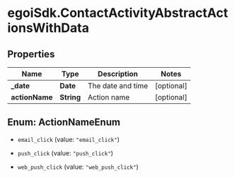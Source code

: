 # egoiSdk.ContactActivityAbstractActionsWithData

## Properties
Name | Type | Description | Notes
------------ | ------------- | ------------- | -------------
**_date** | **Date** | The date and time | [optional] 
**actionName** | **String** | Action name | [optional] 


<a name="ActionNameEnum"></a>
## Enum: ActionNameEnum


* `email_click` (value: `"email_click"`)

* `push_click` (value: `"push_click"`)

* `web_push_click` (value: `"web_push_click"`)




